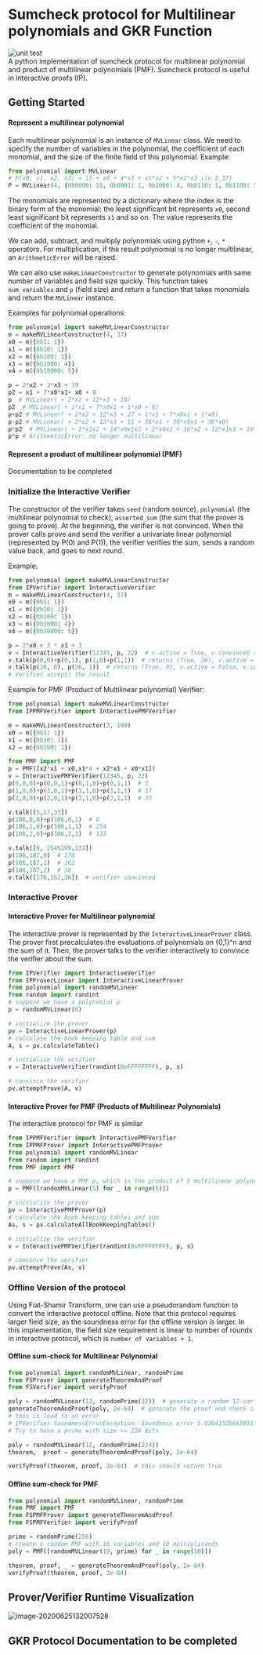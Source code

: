 # Sumcheck protocol for Multilinear polynomials and GKR Function
![unit test](https://github.com/tsunrise/sumcheck_multilinear/workflows/unit%20test/badge.svg)<br>
A python implementation of sumcheck protocol for multilinear polynomial and product of multilinear polynomials (PMF). Sumcheck protocol is useful in interactive proofs (IP). 

## Getting Started

#### Represent a multilinear polynomial

Each multilinear polynomial is an instance of `MVLinear` class. We need to specify the number of variables in the polynomial, the coefficient of each monomial, and the size of the finite field of this polynomial. Example: 

```python
from polynomial import MVLinear
# P(x0, x1, x2, x3) = 15 + x0 + 4*x3 + x1*x2 + 5*x2*x3 (in Z_37)
P = MVLinear(4, {0b0000: 15, 0b0001: 1, 0b1000: 4, 0b0110: 1, 0b1100: 5}, 37)
```

The monomials are represented by a dictionary where the index is the binary form of the monomial: the least significant bit represents `x0`, second least significant bit represents `x1` and so on. The value represents the coefficient of the monomial. 

We can add, subtract, and multiply polynomials using python `+`, `-`, `*` operators. For multiplication, if the result polynomial is no longer multilinear, an `ArithmeticError` will be raised. 

We can also use `makeLinearConstructor` to generate polynomials with same number of variables and field size quickly. This function takes `num_variables` and `p` (field size) and return a function that takes monomials and return the `MVLinear` instance. 

Examples for polynomial operations: 

```python
from polynomial import makeMVLinearConstructor
m = makeMVLinearConstructor(4, 37)
x0 = m({0b1: 1})
x1 = m({0b10: 1})
x2 = m({0b100: 1})
x3 = m({0b1000: 4})
x4 = m({0b10000: 5})

p = 2*x2 + 3*x3 + 19
p2 = x1 + 7*x0*x1+ x0 + 8
p  # MVLinear( + 2*x2 + 12*x3 + 19)
p2  # MVLinear( + 1*x1 + 7*x0x1 + 1*x0 + 8)
p+p2 # MVLinear( + 2*x2 + 12*x3 + 27 + 1*x1 + 7*x0x1 + 1*x0)
p-p2 # MVLinear( + 2*x2 + 12*x3 + 11 + 36*x1 + 30*x0x1 + 36*x0)
p*p2  # MVLinear( + 2*x1x2 + 14*x0x1x2 + 2*x0x2 + 16*x2 + 12*x1x3 + 10*x0x1x3 + 12*x0x3 + 22*x3 + 19*x1 + 22*x0x1 + 19*x0 + 4)
p*p # ArithmeticError: no longer multilinear
```

#### Represent a product of multilinear polynomial (PMF)

Documentation to be completed

### Initialize the Interactive Verifier

The constructor of the verifier takes `seed` (random source), `polynomial` (the multilinear polynomial to check), `asserted_sum` (the sum that the prover is going to prove). At the beginning, the verifier is not convinced. When the prover calls prove and send the verifier a univariate linear polynomial (represented by P(0) and P(1)), the verifier verifies the sum, sends a random value back, and goes to next round. 

Example: 

```python
from polynomial import makeMVLinearConstructor
from IPVerifier import InteractiveVerifier
m = makeMVLinearConstructor(4, 37)
x0 = m({0b1: 1})
x1 = m({0b10: 1})
x2 = m({0b100: 1})
x3 = m({0b1000: 4})
x4 = m({0b10000: 5})

p = 2*x0 + 3 * x1 + 3
v = InteractiveVerifier(12345, p, 22)  # v.active = True, v.convinced = False
v.talk(p(0,0)+p(0,1), p(1,0)+p(1,1))  # returns (True, 26), v.active = True, v.convinced = False
v.talk(p(26, 0), p(26, 1))  # returns (True, 0), v.active = False, v.convinced = True
# Verifier accepts the result
```

Example for PMF (Product of Multilinear polynomial) Verifier:
```python
from polynomial import makeMVLinearConstructor
from IPPMFVerifier import InteractivePMFVerifier

m = makeMVLinearConstructor(3, 199)
x0 = m({0b1: 1})
x1 = m({0b10: 1})
x2 = m({0b100: 1})

from PMF import PMF
p = PMF([x2*x1 + x0,x1*4 + x2*x1 + x0*x1])
v = InteractivePMFVerifier(12345, p, 22) 
p(0,0,0)+p(0,0,1)+p(0,1,0)+p(0,1,1)  # 5
p(1,0,0)+p(1,0,1)+p(1,1,0)+p(1,1,1)  # 17
p(2,0,0)+p(2,0,1)+p(2,1,0)+p(2,1,1)  # 33

v.talk([5,17,33])
p(106,0,0)+p(106,0,1)  # 0
p(106,1,0)+p(106,1,1)  # 254
p(106,2,0)+p(106,2,1)  # 133

v.talk([0, 254%199,133])
p(106,187,0)  # 176
p(106,187,1)  # 162
p(106,187,2)  # 38
v.talk([176,162,38])  # verifier convinced
```

### Interactive Prover
#### Interactive Prover for Multilinear polynomial
The interactive prover is represented by the `InteractiveLinearProver` class. 
The prover first precalculates the evaluations of polynomials on {0,1}^n and the sum of it. 
Then, the prover talks to the verifier interactively to convince the verifier about the sum. 
```python
from IPVerifier import InteractiveVerifier
from IPProverLinear import InteractiveLinearProver
from polynomial import randomMVLinear
from random import randint
# suppose we have a polynomial p
p = randomMVLinear(6)

# initialize the prover
pv = InteractiveLinearProver(p)
# calculate the book keeping table and sum
A, s = pv.calculateTable()

# initialize the verifier
v = InteractiveVerifier(randint(0xFFFFFFFF), p, s)

# convince the verifier
pv.attemptProve(A, v)
```  
#### Interactive Prover for PMF (Products of Multilinear Polynomials)
The interactive protocol for PMF is similar
```python
from IPPMFVerifier import InteractivePMFVerifier
from IPPMFProver import InteractivePMFProver
from polynomial import randomMVLinear
from random import randint
from PMF import PMF

# suppose we have a PMF p, which is the product of 5 multilinear polynomials with 5 variables
p = PMF([randomMVLinear(5) for _ in range(5)])

# initialize the prover
pv = InteractivePMFProver(p)
# calculate the book keeping tables and sum
As, s = pv.calculateAllBookKeepingTables()

# initialize the verifier
v = InteractivePMFVerifier(randint(0xFFFFFFFF), p, s)

# convince the verifier
pv.attemptProve(As, v)
```

### Offline Version of the protocol
Using Fiat-Shamir Transform, one can use a pseudorandom function to convert the interactive protocol offline. 
Note that this protocol requires larger field size, as the soundness error for the offline version is larger. 
In this implementation, the field size requirement is linear to number of rounds in interactive protocol, which is `number of variables + 1`.
#### Offline sum-check for Multilinear Polynomial
```python
from polynomial import randomMVLinear, randomPrime
from FSProver import generateTheoremAndProof
from FSVerifier import verifyProof

poly = randomMVLinear(12, randomPrime(32))  # generate a random 12-variable with 32-bit field size
generateTheoremAndProof(poly, 2e-64)  # generate the proof and check if soundness error requirement is met
# this is lead to an error
# IPVerifier.SoundnessErrorException: Soundness error 5.036415256650313e-08 exceeds maximum allowed soundness error 1.6666666666666665e-65
# Try to have a prime with size >= 224 bits

poly = randomMVLinear(12, randomPrime(224))
theorem,  proof = generateTheoremAndProof(poly, 2e-64)

verifyProof(theorem, proof, 2e-64)  # this should return True
``` 
#### Offline sum-check for PMF
```python
from polynomial import randomMVLinear, randomPrime
from PMF import PMF
from FSPMFProver import generateTheoremAndProof
from FSPMFVerifier import verifyProof

prime = randomPrime(256)
# create a random PMF with 10 variables and 10 multiplicands
poly = PMF([randomMVLinear(10, prime) for _ in range(10)])

theorem, proof, _ = generateTheoremAndProof(poly, 2e-64)
verifyProof(theorem, proof, 2e-64)
```
## Prover/Verifier Runtime Visualization
![image-20200625132007528](assets/image-20200625132007528.png)

## GKR Protocol Documentation to be completed

